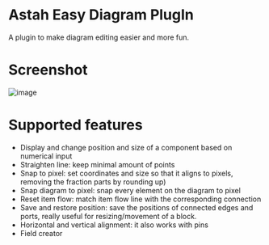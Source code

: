 # Astah Easy Diagram PlugIn

A plugin to make diagram editing easier and more fun. 

# Screenshot

![image](https://github.com/user-attachments/assets/eb4b96b9-36c3-4cec-b5ad-223f61b607ee)

# Supported features

- Display and change position and size of a component based on numerical input
- Straighten line: keep minimal amount of points
- Snap to pixel: set coordinates and size so that it aligns to pixels, removing the fraction parts by rounding up)
- Snap diagram to pixel: snap every element on the diagram to pixel
- Reset item flow: match item flow line with the corresponding connection
- Save and restore position: save the positions of connected edges and ports, really useful for resizing/movement of a block.
- Horizontal and vertical alignment: it also works with pins
- Field creator
